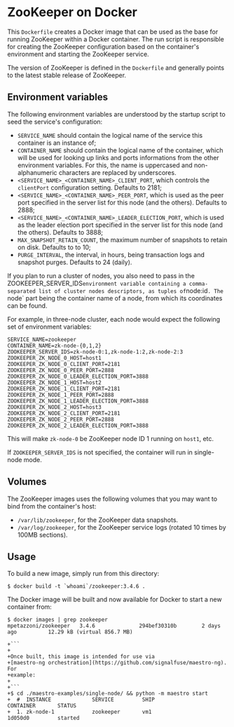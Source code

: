 ZooKeeper on Docker
===================

This `Dockerfile` creates a Docker image that can be used as the base for
running ZooKeeper within a Docker container. The run script is responsible for
creating the ZooKeeper configuration based on the container's environment and
starting the ZooKeeper service.

The version of ZooKeeper is defined in the `Dockerfile` and generally points to
the latest stable release of ZooKeeper.

Environment variables
---------------------

The following environment variables are understood by the startup script to
seed the service's configuration:

  - `SERVICE_NAME` should contain the logical name of the service this
    container is an instance of;
  - `CONTAINER_NAME` should contain the logical name of the container,
    which will be used for looking up links and ports informations from the
    other environment variables. For this, the name is uppercased and
    non-alphanumeric characters are replaced by underscores.
  - `<SERVICE_NAME>_<CONTAINER_NAME>_CLIENT_PORT`, which controls the
    `clientPort` configuration setting. Defaults to 2181;
  - `<SERVICE_NAME>_<CONTAINER_NAME>_PEER_PORT`, which is used as the
    peer port specified in the server list for this node (and the
    others). Defaults to 2888;
  - `<SERVICE_NAME>_<CONTAINER_NAME>_LEADER_ELECTION_PORT`, which is
    used as the leader election port specified in the server list for
    this node (and the others).  Defaults to 3888;
  - `MAX_SNAPSHOT_RETAIN_COUNT`, the maximum number of snapshots to
    retain on disk. Defaults to to 10;
  - `PURGE_INTERVAL`, the interval, in hours, being transaction logs and
    snapshot purges. Defaults to 24 (daily).

If you plan to run a cluster of nodes, you also need to pass in the
ZOOKEEPER_SERVER_IDS` environment variable containing a comma-separated
list of cluster nodes descriptors, as tuples of `node:id`. The `node`
part being the container name of a node, from which its coordinates can
be found.

For example, in three-node cluster, each node would expect the following
set of environment variables:

```
SERVICE_NAME=zookeeper
CONTAINER_NAME=zk-node-{0,1,2}
ZOOKEEPER_SERVER_IDS=zk-node-0:1,zk-node-1:2,zk-node-2:3
ZOOKEEPER_ZK_NODE_0_HOST=host1
ZOOKEEPER_ZK_NODE_0_CLIENT_PORT=2181
ZOOKEEPER_ZK_NODE_0_PEER_PORT=2888
ZOOKEEPER_ZK_NODE_0_LEADER_ELECTION_PORT=3888
ZOOKEEPER_ZK_NODE_1_HOST=host2
ZOOKEEPER_ZK_NODE_1_CLIENT_PORT=2181
ZOOKEEPER_ZK_NODE_1_PEER_PORT=2888
ZOOKEEPER_ZK_NODE_1_LEADER_ELECTION_PORT=3888
ZOOKEEPER_ZK_NODE_2_HOST=host3
ZOOKEEPER_ZK_NODE_2_CLIENT_PORT=2181
ZOOKEEPER_ZK_NODE_2_PEER_PORT=2888
ZOOKEEPER_ZK_NODE_2_LEADER_ELECTION_PORT=3888
```

This will make `zk-node-0` be ZooKeeper node ID 1 running on `host1`,
etc.

If `ZOOKEEPER_SERVER_IDS` is not specified, the container will run in
single-node mode.


Volumes
-------

The ZooKeeper images uses the following volumes that you may want to bind from
the container's host:

  - `/var/lib/zookeeper`, for the ZooKeeper data snapshots.
  - `/var/log/zookeeper`, for the ZooKeeper service logs (rotated 10
    times by 100MB sections).

Usage
-----

To build a new image, simply run from this directory:

```
$ docker build -t `whoami`/zookeeper:3.4.6 .
```

The Docker image will be built and now available for Docker to start a new
container from:

```
$ docker images | grep zookeeper
mpetazzoni/zookeeper   3.4.6              294bef30310b        2 days ago          12.29 kB (virtual 856.7 MB)

+```
+
+Once built, this image is intended for use via 
+[maestro-ng orchestration](https://github.com/signalfuse/maestro-ng).  For
+example:
+
+```
+$ cd ./maestro-examples/single-node/ && python -m maestro start
+  #  INSTANCE             SERVICE         SHIP                 CONTAINER       STATUS
+  1. zk-node-1            zookeeper       vm1                  1d050d0         started
```
